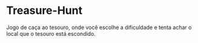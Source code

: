 # Treasure-Hunt
Jogo de caça ao tesouro, onde você escolhe a dificuldade e tenta achar o local que o tesouro está escondido.
